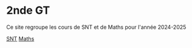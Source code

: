 # 2nde GT 

Ce site regroupe les cours de SNT et de Maths pour l'année 2024-2025

[SNT](./SNT.md)
[Maths](./Maths.md)

